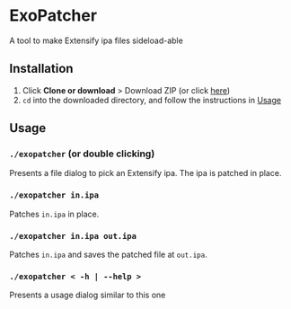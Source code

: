 # ExoPatcher

A tool to make Extensify ipa files sideload-able

## Installation

1. Click **Clone or download** > Download ZIP (or click [here](https://github.com/kabiroberai/exoloader/archive/master.zip))
2. `cd` into the downloaded directory, and follow the instructions in [Usage](#usage)

## Usage

### `./exopatcher` (or double clicking)

Presents a file dialog to pick an Extensify ipa. The ipa is patched in place.

### `./exopatcher in.ipa`

Patches `in.ipa` in place.

### `./exopatcher in.ipa out.ipa`

Patches `in.ipa` and saves the patched file at `out.ipa`.

### `./exopatcher < -h | --help >`

Presents a usage dialog similar to this one
